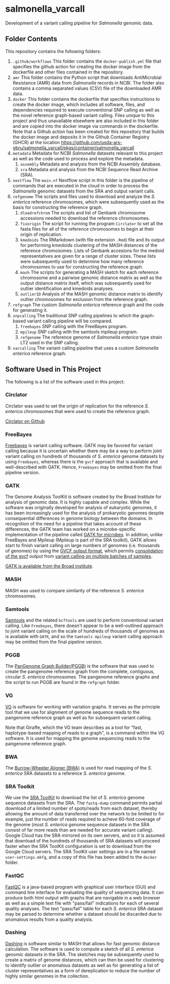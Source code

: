 # salmonella_varcall
Development of a variant calling pipeline for *Salmonella* genomic data.

## Folder Contents

This repository contains the following folders:

1. `.github/workflows` This folder contains the `docker-publish.yml` file that specifies the github action for creating the docker image from the dockerfile and other files contained in the repository.
2. `amr` This folder contains the Python script that downloads AntiMicrobial Resistance (AMR) data from *Salmonella* records in NCBI. The folder also contains a comma separated values (CSV) file of the downloaded AMR data.
3. `docker` This folder contains the dockerfile that specifies instructions to create the docker image, which includes all software, files, and dependencies required to execute conventional SNP calling as well as the novel reference graph-based variant calling. Files unique to this project and thus unavailable elsewhere are also included in this folder and are copied into the docker image via commands in the dockerfile. Note that a Github action has been created for this repository that builds the docker image and deposits it in the Github Container Registry (GHCR) at the location https://github.com/usda-ars-gbru/salmonella_varcall/pkgs/container/salmonella_varcall
4. `metadata` Metadata for NCBI *Salmonella* datasets relevant to this project as well as the code used to process and explore the metadata.
   1. `assembly` Metadata and analysis from the NCBI Assembly database.
   2. `sra` Metadata and analysis from the NCBI Sequence Read Archive (SRA).
5. `nextflow` The `main.nf` Nextflow script in this folder is the pipeline of commands that are executed in the cloud in order to process the *Salmonella* genomic datasets from the SRA and output variant calls.
6. `refgenome` The scripts and files used to download and analyze the *S. enterica* reference chromosomes, which were subsequently used as the basis for constructing the reference graph.
   1. `dloadrefchrom` The scripts and list of Genbank chromosome accessions needed to download the reference chromosomes.
   2. `fixorigin` The script for running the program `Circlator` to set all the fasta files for all of the reference chromosomes to begin at their origin of replication.
   3. `kmedoids` The RMarkdown (with file extension `.Rmd`) file and its output for performing kmedoids clustering of the MASH distances of the reference chromosomes. Lists of Genbank accesions for the medoid representatives are given for a range of cluster sizes. These lists were subsequently used to determine how many reference chromosomes to use for constructing the reference graph.
   4. `mash` The scripts for generating a MASH sketch for each reference chromosome and a pairwise genomic distance matrix as well as the output distance matrix itself, which was subsequently used for outlier identification and kmedoids analyses.
   5. `outlierID` Analysis of the MASH genomic distance matrix to identify outlier chromosomes for exclusion from the reference graph.
7. `refgraph` The custom *Salmonella enterica* reference graph and the code for generating it.
8. `snpcalling` The traditional SNP calling pipelines to which the graph-based variant calling pipeline will be compared.
   1. `freebayes` SNP calling with the FreeBayes program.
   2. `mpileup` SNP calling with the samtools mpileup program.
   3. `refgenome` The reference genome of *Salmonella enterica* type strain LT2 used in the SNP calling.
9. `varcalling` The variant calling pipeline that uses a custom *Salmonella enterica* reference graph.

## Software Used in This Project

The following is a list of the software used in this project:

### Circlator

Circlator was used to set the origin of replication for the reference *S. enterica* chromosomes that were used to create the reference graph.

[Circlator on Github](https://github.com/sanger-pathogens/circlator)

### FreeBayes

[Freebayes](https://github.com/freebayes/freebayes) is variant calling software. GATK may be favored for variant calling because it is uncertain whether there may be a way to perform joint variant calling on hundreds of thousands of *S. enterica* genome datasets by using `Freebayes`, whereas there is the `gvcf` approach that is available and well-described with GATK. Hence, `Freebayes` may be omitted from the final pipeline version.

### GATK

The Genome Analysis ToolKit is software created by the Broad Institute for analysis of genomic data. It is highly capable and complex. While the software was originally developed for analysis of eukaryotic genomes, it has been increasingly used for the analysis of prokaryotic genomes despite consequential differences in genome biology between the domains. In recognition of the need for a pipeline that takes account of these differences, the GATK team has worked on a microbe-specific implementation of the pipeline called [GATK for microbes](https://gatk.broadinstitute.org/hc/en-us/articles/360060004292-Introducing-GATK-for-Microbes). In addition, unlike FreeBayes and Mpileup (Mpileup is part of the SRA toolkit), GATK allows start to finish variant calling on large numbers of genomes (i.e. thousands of genomes) by using the [GVCF output format](https://gatk.broadinstitute.org/hc/en-us/articles/360035531812-GVCF-Genomic-Variant-Call-Format), which permits [consolidation of the gvcf](https://gatk.broadinstitute.org/hc/en-us/articles/360035889971) output from [variant calling on multiple batches of samples](https://gatk.broadinstitute.org/hc/en-us/articles/360035890411-Calling-variants-on-cohorts-of-samples-using-the-HaplotypeCaller-in-GVCF-mode).

[GATK is available from the Broad institute](https://gatk.broadinstitute.org/hc/en-us).

### MASH

MASH was used to compare similarity of the reference *S. enterica* chromosomes.

### Samtools

[Samtools](http://www.htslib.org/) and the related `bcftools` are used to perform conventional variant calling. Like `Freebayes`, there doesn't appear to be a well-outlined approach to joint variant calling on the scale of hundreds of thousands of genomes as is available with `GATK`, and so the `Samtools mpileup` variant calling approach may be omitted from the final pipeline version.

### PGGB

The [PanGenome Graph Builder(PGGB)](https://github.com/pangenome/pggb) is the software that was used to create the pangenome reference graph from the complete, contiguous, circular *S. enterica* chromosomes. The pangenome reference graphs and the script to run PGGB are found in the `refgraph` folder.

### VG

[VG](https://github.com/vgteam/vg) is software for working with variation graphs. It serves as the principle tool that we use for alignment of genome sequence reads to the pangenome reference graph as well as for subsequent variant calling.

Note that Giraffe, which the VG team describes as a tool for "fast, haplotype-based mapping of reads to a graph", is a command within the VG software. It is used for mapping the genome sequencing reads to the pangenome reference graph.

### BWA

The [Burrow-Wheeler Aligner (BWA)](https://github.com/lh3/bwa) is used for read mapping of the *S. enterica* SRA datasets to a reference *S. enterica* genome.

### SRA Toolkit

We use the [SRA ToolKit](https://github.com/ncbi/sra-tools) to download the list of *S. enterica* genome sequence datasets from the SRA. The `fastq-dump` command permits partial download of a limited number of spots/reads from each dataset, thereby allowing the amount of data transferred over the network to be limited to for example, just the number of reads required to acheve 60-fold coverage of the genome (most *S. enterica* genome sequence datasets in the SRA consist of far more reads than are needed for accurate variant calling). Google Cloud has the SRA mirrored on its own servers, and so it is assumed that download of the hundreds of thousands of SRA datasets will proceed faster when the SRA ToolKit configuration is set to download from the Google Cloud servers. The SRA ToolKit user settings are in a file named `user-settings.mkfg`, and a copy of this file has been added to the `docker` folder.

### FastQC

[FastQC](https://www.bioinformatics.babraham.ac.uk/projects/fastqc/) is a java-based program with graphical user interface (GUI) and command line interface for evaluating the quality of sequencing data. It can produce both html output with graphs that are navigable in a web browser as well as a simple text file with "pass/fail" indications for each of several quality analyses. The text "pass/fail" table for each *S. enterica* SRA dataset may be parsed to determine whether a dataset should be discarded due to anomalous results from a quality analysis.

### Dashing

[Dashing](https://github.com/dnbaker/dashing) is software similar to MASH that allows for fast genomic distance calculation. The software is used to compute a sketch of all *S. enterica* genomic datasets in the SRA. The sketches may be subsequently used to create a matrix of genome distances, which can then be used for clustering to identify outlier or anomalous datasets as well as for generating a list of cluster representatives as a form of dereplication to reduce the number of highly similar genomes in the collection.
